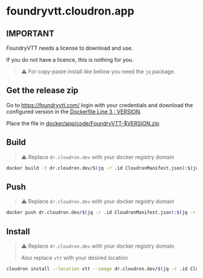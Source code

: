 # foundryvtt.cloudron.app

## IMPORTANT

FoundryVTT needs a license to download and use.

If you do not have a licence, this is nothing for you.

> ⚠️ For copy-paste install like bellow you need the `jq` package.

## Get the release zip

Go to <https://foundryvtt.com/> login with your credentials and download the configured version in the [Dockerfile Line 3 : VERSION](./Dockerfile).

Place the file in [docker/app/code/FoundryVTT-$VERSION.zip](./docker/app/code/)

## Build

> ⚠️ Replace `dr.cloudron.dev` with your docker registry domain

```bash
docker build -t dr.cloudron.dev/$(jq -r .id CloudronManifest.json):$(jq -r .version CloudronManifest.json) .
```

## Push

> ⚠️ Replace `dr.cloudron.dev` with your docker registry domain

```bash
docker push dr.cloudron.dev/$(jq -r .id CloudronManifest.json):$(jq -r .version CloudronManifest.json) .
```

## Install

> ⚠️ Replace `dr.cloudron.dev` with your docker registry domain
>
> Also replace `vtt` with your desired location

```bash
cloudron install --location vtt --image dr.cloudron.dev/$(jq -r .id CloudronManifest.json):$(jq -r .version CloudronManifest.json)
```
